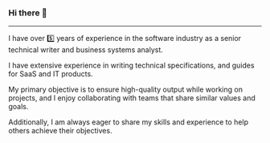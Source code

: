 ### Hi there 👋
---------------

I have over 5️⃣ years of experience in the software industry as a senior technical writer and business systems analyst.

I have extensive experience in writing technical specifications, and guides for SaaS and IT products.

My primary objective is to ensure high-quality output while working on projects, and I enjoy collaborating with teams that share similar values and goals.

Additionally, I am always eager to share my skills and experience to help others achieve their objectives.

<!--
**AbdoALPOP/AbdoALPOP** is a ✨ _special_ ✨ repository because its `README.md` (this file) appears on your GitHub profile.

Here are some ideas to get you started:

- 🔭 I’m currently working on ...
- 🌱 I’m currently learning ...
- 👯 I’m looking to collaborate on ...
- 🤔 I’m looking for help with ...
- 💬 Ask me about ...
- 📫 How to reach me: ...
- 😄 Pronouns: ...
- ⚡ Fun fact: ...
-->

